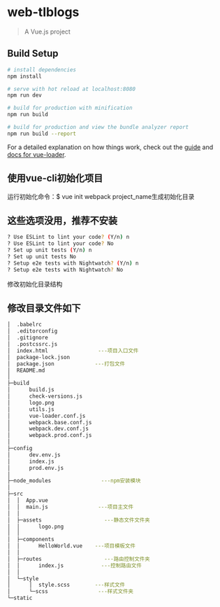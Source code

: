 # web-tlblogs

> A Vue.js project

## Build Setup

``` bash
# install dependencies
npm install

# serve with hot reload at localhost:8080
npm run dev

# build for production with minification
npm run build

# build for production and view the bundle analyzer report
npm run build --report
```

For a detailed explanation on how things work, check out the [guide](http://vuejs-templates.github.io/webpack/) and [docs for vue-loader](http://vuejs.github.io/vue-loader).








## 使用vue-cli初始化项目

运行初始化命令：$ vue init webpack project_name生成初始化目录

## 这些选项没用，推荐不安装
``` bash
? Use ESLint to lint your code? (Y/n) n
? Use ESLint to lint your code? No
? Set up unit tests (Y/n) n
? Set up unit tests No
? Setup e2e tests with Nightwatch? (Y/n) n
? Setup e2e tests with Nightwatch? No
```

修改初始化目录结构
## 修改目录文件如下

``` bash
│  .babelrc
│  .editorconfig
│  .gitignore
│  .postcssrc.js
│  index.html                ---项目入口文件
│  package-lock.json
│  package.json             ---打包文件
│  README.md
│
├─build
│      build.js
│      check-versions.js
│      logo.png
│      utils.js
│      vue-loader.conf.js
│      webpack.base.conf.js
│      webpack.dev.conf.js
│      webpack.prod.conf.js
│
├─config
│      dev.env.js
│      index.js
│      prod.env.js
│
├─node_modules                ---npm安装模块
│
├─src
│  │  App.vue
│  │  main.js                ---项目主文件
│  │
│  ├─assets                    ---静态文件文件夹
│  │      logo.png
│  │
│  ├─components
│  │      HelloWorld.vue    ---项目模板文件
│  │
│  ├─routes                    ---路由控制文件夹
│  │      index.js            ---控制路由文件
│  │
│  └─style
│      │  style.scss        ---样式文件
│      └─scss                ---样式文件夹
└─static
```
